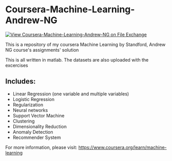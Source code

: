 # Coursera-Machine-Learning-Andrew-NG
[![View Coursera-Machine-Learning-Andrew-NG on File Exchange](https://www.mathworks.com/matlabcentral/images/matlab-file-exchange.svg)](https://www.mathworks.com/matlabcentral/fileexchange/88708-coursera-machine-learning-andrew-ng)


This is a repository of my coursera Machine Learning by Standford, Andrew NG course's assignments' solution

This is all written in matlab.
The datasets are also uploaded with the excercises

## Includes:

* Linear Regression (one variable and multiple variables)
* Logistic Regression
* Regularization
* Neural networks
* Support Vector Machine
* Clustering
* Dimensionality Reduction
* Anomaly Detection
* Recommender System

For more information, please visit: https://www.coursera.org/learn/machine-learning
